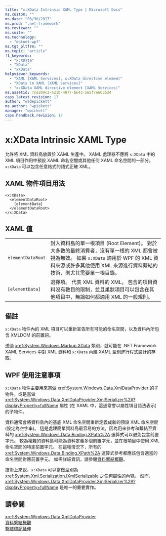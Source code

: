 ```yaml
---
title: "x:XData Intrinsic XAML Type | Microsoft Docs"
ms.custom: ""
ms.date: "03/30/2017"
ms.prod: ".net-framework"
ms.reviewer: ""
ms.suite: ""
ms.technology: 
  - "dotnet-wpf"
ms.tgt_pltfrm: ""
ms.topic: "article"
f1_keywords: 
  - "x:XData"
  - "XData"
  - "xXData"
helpviewer_keywords: 
  - "XAML [XAML Services], x:XData directive element"
  - "XData in XAML [XAML Services]"
  - "x:XData XAML directive element [XAML Services]"
ms.assetid: 7ce209c2-621b-4977-b643-565f7e663534
caps.latest.revision: 17
author: "wadepickett"
ms.author: "wpickett"
manager: "wpickett"
caps.handback.revision: 17
---
```

# x:XData Intrinsic XAML Type
允許將 XML 資料島放置於 XAML 生產中。  XAML 處理器不應將 `x:XData` 中的 XML 項目作用中預設 XAML 命名空間或其他任何 XAML 命名空間的一部分。  `x:XData` 可以包含任意格式的語式正確 XML。  
  
## XAML 物件項目用法  
  
```  
<x:XData>  
  <elementDataRoot>  
    [elementData]  
  </elementDataRoot>  
</x:XData>  
```  
  
## XAML 值  
  
|||  
|-|-|  
|`elementDataRoot`|封入資料島的單一根項目 \(Root Element\)。  對於大多數的最終消費者，沒有單一根的 XML 都會被視為無效。  如果 `x:XData` 適用於 WPF 的 XML 資料來源或許多其他使用 XML 來源進行資料繫結的技術，則尤其需要單一根目錄。|  
|`[elementData]`|選擇項。  代表 XML 資料的 XML。  包含的項目資料沒有數目的限制，並且巢狀項目可以包含在其他項目中，無論如何都適用 XML 的一般規則。|  
  
## 備註  
 `x:XData` 物件內的 XML 項目可以重新宣告所有可能的命名空間，以及資料內所包含 XMLDOM 的前置詞。  
  
 透過 <xref:System.Windows.Markup.XData> 類別，就可能在 .NET Framework XAML Services 中對 XML 資料和 `x:XData` 內建 XAML 型別進行程式設計的存取。  
  
## WPF 使用注意事項  
 `x:XData` 物件主要用來當做 <xref:System.Windows.Data.XmlDataProvider> 的子物件，或是當做 <xref:System.Windows.Data.XmlDataProvider.XmlSerializer%2A?displayProperty=fullName> 屬性 \(在 XAML 中，這通常會以屬性項目語法表示\) 的子物件。  
  
 資料通常會將資料島內的基底 XML 命名空間重新定義成新的預設 XML 命名空間 \(設定為空字串\)。  這是處理簡單資料島最容易的方法，因為用來參考和繫結至資料的 <xref:System.Windows.Data.Binding.XPath%2A> 運算式可以避免包含前置字元。  較為複雜的資料島可能為資料定義多個前置字元，並在根項目中使用 XML 命名空間的特定前置字元。  在這種情況下，所有的 <xref:System.Windows.Data.Binding.XPath%2A> 運算式參考都應該包含適當的命名空間對應前置字元。  如需詳細資訊，請參閱[資料繫結概觀](../../../ocs/framework/wpf/data/data-binding-overview.md)。  
  
 技術上來說，`x:XData` 可以當做型別為 <xref:System.Xml.Serialization.IXmlSerializable> 之任何屬性的內容。  然而，<xref:System.Windows.Data.XmlDataProvider.XmlSerializer%2A?displayProperty=fullName> 是唯一的重要實作。  
  
## 請參閱  
 <xref:System.Windows.Data.XmlDataProvider>   
 [資料繫結概觀](../../../ocs/framework/wpf/data/data-binding-overview.md)   
 [繫結標記延伸](../../../ocs/framework/wpf/advanced/binding-markup-extension.md)